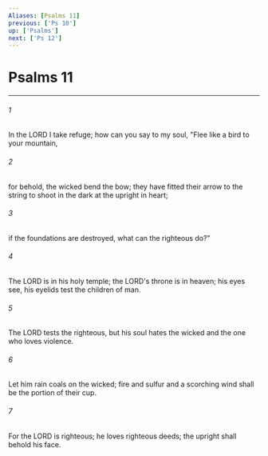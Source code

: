 ```yaml
---
Aliases: [Psalms 11]
previous: ['Ps 10']
up: ['Psalms']
next: ['Ps 12']
---
```

# Psalms 11

***

 

###### 1 
In the LORD I take refuge; 
 how can you say to my soul, 
 "Flee like a bird to your mountain, 
 
 

###### 2 
for behold, the wicked bend the bow; 
 they have fitted their arrow to the string 
 to shoot in the dark at the upright in heart; 
 
 

###### 3 
if the foundations are destroyed, 
 what can the righteous do?"
 
 

###### 4 
The LORD is in his holy temple; 
 the LORD's throne is in heaven; 
 his eyes see, his eyelids test the children of man. 
 
 

###### 5 
The LORD tests the righteous, 
 but his soul hates the wicked and the one who loves violence. 
 
 

###### 6 
Let him rain coals on the wicked; 
 fire and sulfur and a scorching wind shall be the portion of their cup. 
 
 

###### 7 
For the LORD is righteous; 
 he loves righteous deeds; 
 the upright shall behold his face.
 
